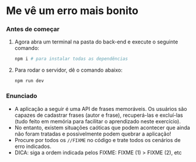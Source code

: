 # Me vê um erro mais bonito

### Antes de começar

1. Agora abra um terminal na pasta do back-end e execute o seguinte comando:
        
    ```bash
    npm i # para instalar todas as dependências
    ```

2. Para rodar o servidor, dê o comando abaixo:
        
    ```bash
    npm run dev
    ```

### Enunciado

- A aplicação a seguir é uma API de frases memoráveis. Os usuários são capazes de cadastrar frases (autor e frase), recuperá-las e excluí-las (tudo feito em memória para facilitar o aprendizado neste exercício).
- No entanto, existem situações caóticas que podem acontecer que ainda não foram tratadas e possivelmente podem quebrar a aplicação!
- Procure por todos os `//FIXME` no código e trate todos os cenários de erro indicados.
- DICA: siga a ordem indicada pelos FIXME: FIXME (1) > FIXME (2), etc
